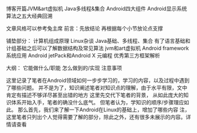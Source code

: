 
博客开篇JVM&art虚拟机
Java多线程&集合
Android四大组件
Android显示系统
算法之五大经典回溯

文章风格可以参考兔主席
前言：先放结论
再根据每个小节放论点支撑

铺垫部分：
计算机组成原理
Linux杂谈
Java基础、多线程、集合
有了语言基础和计组基础之后可以了解数据结构及常见算法
jvm和art虚拟机
Android framework系统应用
Android jetPack和Android X
元编程
优秀第三方框架解析

大纲：
它能做什么/职能
怎么做到的/实现
注意事项

这里记录了笔者在Android领域如何一步步学习的，学习的内容，以及过程中遇到了哪些问题。
并不是为了，知识阐述笔者对知识点的理解，由于水平有限，文中肯定有描述不够详尽甚至出错的地方
这里先交代下笔者的背景，
从如此庞大的知识体系开始入手，笔者的确没什么底气。
但笔者认为，学知识的顺序/步骤理应如此。
那么首先，我们来了解一下Android在Linux的基础上，增加了哪些内容
注，这里笔者只列出个人觉得需要了解的部分，除此之外，还有很多未展示的内容。详情请查看